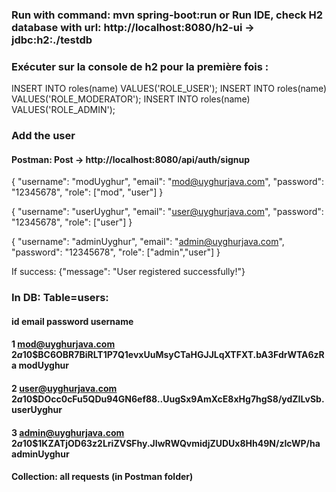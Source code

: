 ### Run with command: mvn spring-boot:run or Run IDE, check H2 database with url: http://localhost:8080/h2-ui -> jdbc:h2:./testdb

### Exécuter sur la console de h2 pour la première fois : 
INSERT INTO roles(name) VALUES('ROLE_USER');
INSERT INTO roles(name) VALUES('ROLE_MODERATOR');
INSERT INTO roles(name) VALUES('ROLE_ADMIN');

### Add the user 
#### Postman: Post  -> http://localhost:8080/api/auth/signup
{
"username": "modUyghur",
"email": "mod@uyghurjava.com",
"password": "12345678",
"role": ["mod", "user"]
}

{
"username": "userUyghur",
"email": "user@uyghurjava.com",
"password": "12345678",
"role": ["user"]
}

{
"username": "adminUyghur",
"email": "admin@uyghurjava.com",
"password": "12345678",
"role": ["admin","user"]
}

If success: {"message": "User registered successfully!"} 

### In DB: Table=users:
####            id         email                  password                                         username     
####            1 mod@uyghurjava.com    $2a$10$BC6OBR7BiRLT1P7Q1evxUuMsyCTaHGJJLqXTFXT.bA3FdrWTA6zRa   modUyghur
####            2 user@uyghurjava.com   $2a$10$DOcc0cFu5QDu94GN6ef88..UugSx9AmXcE8xHg7hgS8/ydZILvSb.   userUyghur
####            3 admin@uyghurjava.com  $2a$10$1KZATjOD63z2LriZVSFhy.JIwRWQvmidjZUDUx8Hh49N/zIcWP/ha   adminUyghur

#### Collection: all requests (in Postman folder)
